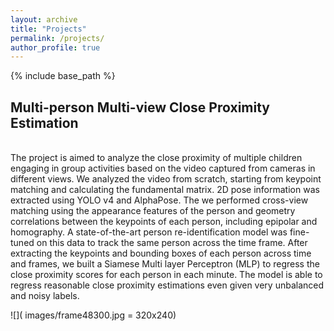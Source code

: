 ```yaml
---
layout: archive
title: "Projects"
permalink: /projects/
author_profile: true
---
```



{% include base_path %}

Multi-person Multi-view Close Proximity Estimation
---------------------------------------------------
<br>
The project is aimed to analyze the close proximity of multiple children engaging in group activities based on the video captured from cameras in different views. We analyzed the video from scratch, starting from keypoint matching and calculating the fundamental matrix. 2D pose information was extracted using YOLO v4 and AlphaPose. The we performed cross-view matching using the appearance features of the person and geometry correlations between the keypoints of each person, including epipolar and homography. A state-of-the-art person re-identification model was fine-tuned on this data to track the same person across the time frame. After extracting the keypoints and bounding boxes of each person across time and frames, we built a Siamese Multi layer Perceptron (MLP) to regress the close proximity scores for each person in each minute. The model is able to regress reasonable close proximity estimations even given very unbalanced and noisy labels. <br>

![]( images/frame48300.jpg = 320x240)

<!-- 
{% for post in site.projects %}
  {% include archive-single.html %}
{% endfor %} 
-->
